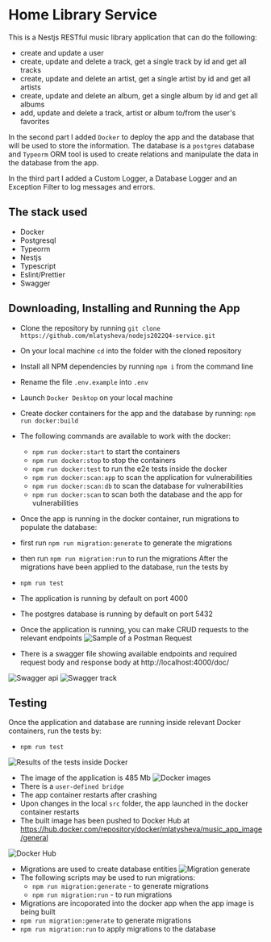 # Home Library Service

This is a Nestjs RESTful music library application that can do the following:
- create and update a user
- create, update and delete a track, get a single track by id and get all tracks
- create, update and delete an artist, get a single artist by id and get all artists
- create, update and delete an album, get a single album by id and get all albums
- add, update and delete a track, artist or album to/from the user's favorites

In the second part I added `Docker` to deploy the app and the database that will be used to store the information.
The database is a `postgres` database and `Typeorm` ORM tool is used to create relations and manipulate the data in the database from the app.

In the third part I added a Custom Logger, a Database Logger and an Exception Filter to log messages and errors.

## The stack used
- Docker
- Postgresql
- Typeorm
- Nestjs
- Typescript
- Eslint/Prettier
- Swagger

## Downloading, Installing and Running the App

- Clone the repository by running `git clone https://github.com/mlatysheva/nodejs2022Q4-service.git`
- On your local machine `cd` into the folder with the cloned repository
- Install all NPM dependencies by running `npm i` from the command line
- Rename the file `.env.example` into `.env`
- Launch `Docker Desktop` on your local machine
- Create docker containers for the app and the database by running:
`npm run docker:build`
- The following commands are available to work with the docker: 
  - `npm run docker:start` to start the containers
  - `npm run docker:stop` to stop the containers
  - `npm run docker:test` to run the e2e tests inside the docker
  - `npm run docker:scan:app` to scan the application for vulnerabilities
  - `npm run docker:scan:db` to scan the database for vulnerabilities
  - `npm run docker:scan` to scan both the database and the app for vulnerabilities

- Once the app is running in the docker container, run migrations to populate the database:
- first run `npm run migration:generate` to generate the migrations
- then run `npm run migration:run` to run the migrations
After the migrations have been applied to the database, run the tests by
- `npm run test`

- The application is running by default on port 4000
- The postgres database is running by default on port 5432
- Once the application is running, you can make CRUD requests to the relevant endpoints
![Sample of a Postman Request](screenshots/screenshot_postman_track.png)

- There is a swagger file showing available endpoints and required request body and response body at http://localhost:4000/doc/

![Swagger api](screenshots/screenshot_swagger_api.png)
![Swagger track](screenshots/screenshot_swagger_track.png)

## Testing

Once the application and database are running inside relevant Docker containers, run the tests by:

- `npm run test`

![Results of the tests inside Docker](screenshots/screenshot_docker_tests.png)


- The image of the application is 485 Mb
![Docker images](screenshots/screenshot_image_size.png)
- There is a `user-defined bridge`
- The app container restarts after crashing
- Upon changes in the local `src` folder, the app launched in the docker container restarts
- The built image has been pushed to Docker Hub at https://hub.docker.com/repository/docker/mlatysheva/music_app_image/general

![Docker Hub](screenshots/screenshot_pushed_to_DockerHub.png)

- Migrations are used to create database entities
![Migration generate](screenshots/screenshot_migration_generate.png)
- The following scripts may be used to run migrations:
  - `npm run migration:generate` - to generate migrations
  - `npm run migration:run` - to run migrations
- Migrations are incoporated into the docker app when the app image is being built
- `npm run migration:generate` to generate migrations
- `npm run migration:run` to apply migrations to the database
